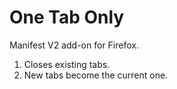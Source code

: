 # One Tab Only

Manifest V2 add-on for Firefox. 

1. Closes existing tabs.
2. New tabs become the current one.
